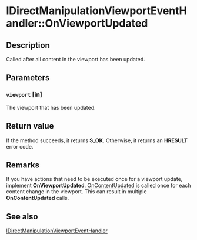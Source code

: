 # IDirectManipulationViewportEventHandler::OnViewportUpdated

## Description

Called after all content in the viewport has been updated.

## Parameters

### `viewport` [in]

The viewport that has been updated.

## Return value

If the method succeeds, it returns **S_OK**. Otherwise, it returns an **HRESULT** error code.

## Remarks

If you have actions that need to be executed once for a viewport update, implement **OnViewportUpdated**. [OnContentUpdated](https://learn.microsoft.com/previous-versions/windows/desktop/api/directmanipulation/nf-directmanipulation-idirectmanipulationviewporteventhandler-oncontentupdated) is called once for each content change in the viewport. This can result in multiple **OnContentUpdated** calls.

## See also

[IDirectManipulationViewportEventHandler](https://learn.microsoft.com/previous-versions/windows/desktop/api/directmanipulation/nn-directmanipulation-idirectmanipulationviewporteventhandler)